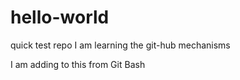 # hello-world
quick test repo
I am learning the git-hub mechanisms

I am adding to this from Git Bash
